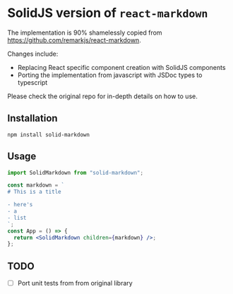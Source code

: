 # SolidJS version of `react-markdown`

The implementation is 90% shamelessly copied from
https://github.com/remarkjs/react-markdown.

Changes include:

- Replacing React specific component creation with SolidJS components
- Porting the implementation from javascript with JSDoc types to typescript

Please check the original repo for in-depth details on how to use.

## Installation

```
npm install solid-markdown
```

## Usage

```jsx
import SolidMarkdown from "solid-markdown";

const markdown = `
# This is a title

- here's
- a
- list
`;
const App = () => {
  return <SolidMarkdown children={markdown} />;
};
```

## TODO

- [ ] Port unit tests from from original library
